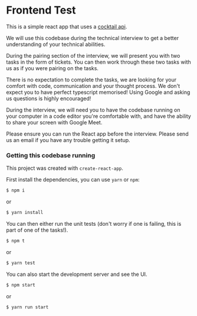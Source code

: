 # Frontend Test

This is a simple react app that uses a [cocktail api](https://www.thecocktaildb.com/).

We will use this codebase during the technical interview to get a better understanding of your technical abilities.

During the pairing section of the interview, we will present you with two tasks in the form of tickets. You can then work through these two tasks with us as if you were pairing on the tasks.

There is no expectation to complete the tasks, we are looking for your comfort with code, communication and your thought process. We don't expect you to have perfect typescript memorised! Using Google and asking us questions is highly encouraged!

During the interview, we will need you to have the codebase running on your computer in a code editor you're comfortable with, and have the ability to share your screen with Google Meet.

Please ensure you can run the React app before the interview. Please send us an email if you have any trouble getting it setup.

### Getting this codebase running

This project was created with `create-react-app`.

First install the dependencies, you can use `yarn` or `npm`:

```bash
$ npm i
```

or

```bash
$ yarn install
```

You can then either run the unit tests (don't worry if one is failing, this is part of one of the tasks!).

```bash
$ npm t
```

or

```bash
$ yarn test
```

You can also start the development server and see the UI.

```bash
$ npm start
```

or

```bash
$ yarn run start
```
